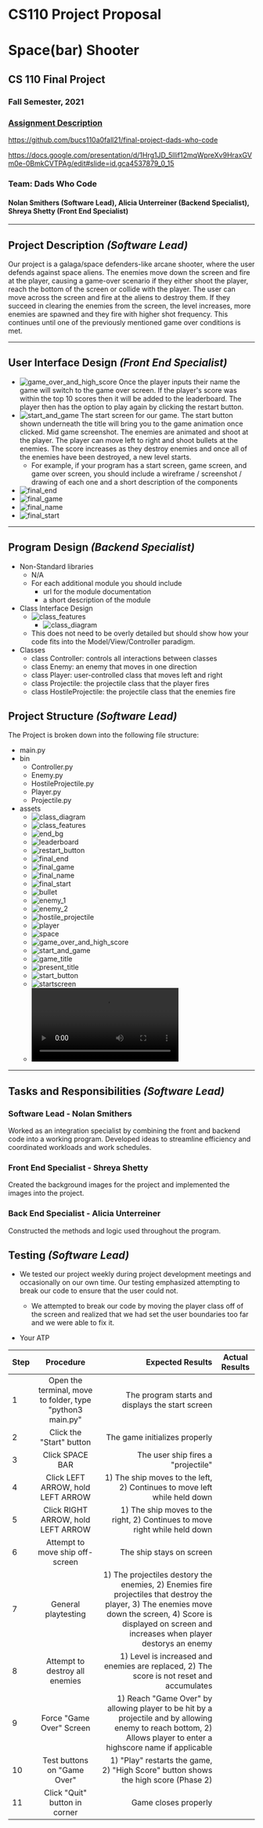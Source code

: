 # CS110 Project Proposal
# Space(bar) Shooter
## CS 110 Final Project
### Fall Semester, 2021
### [Assignment Description](https://docs.google.com/document/d/1H4R6yLL7som1lglyXWZ04RvTp_RvRFCCBn6sqv-82ps/edit#)

https://github.com/bucs110a0fall21/final-project-dads-who-code

https://docs.google.com/presentation/d/1Hrg1JD_5lIif12mqWpreXv9HraxGVm0e-0BmkCVTPAg/edit#slide=id.gca4537879_0_15

### Team: Dads Who Code
#### Nolan Smithers (Software Lead), Alicia Unterreiner (Backend Specialist), Shreya Shetty (Front End Specialist)

***

## Project Description *(Software Lead)*
Our project is a galaga/space defenders-like arcane shooter, where the user defends against space aliens. The enemies move down the screen and fire at the player, causing a game-over scenario if they either shoot the player, reach the bottom of the screen or collide with the player. The user can move across the screen and fire at the aliens to destroy them. If they succeed in clearing the enemies from the screen, the level increases, more enemies are spawned and they fire with higher shot frequency. This continues until one of the previously mentioned game over conditions is met.

***    

## User Interface Design *(Front End Specialist)*
* ![game_over_and_high_score](assets/prelimSketchs/GameOverAndHighScore.jpg)
Once the player inputs their name the game will switch to the game over screen. If the player's score was within the top 10 scores then it will be added to the leaderboard. The player then has the option to play again by clicking the restart button.
* ![start_and_game](assets/prelimSketchs/StartAndGameScreen.jpg)
The start screen for our game. The start button shown underneath the title will bring you to the game animation once clicked.
Mid game screenshot. The enemies are animated and shoot at the player. The player can move left to right and shoot bullets at the enemies. The score increases as they destroy enemies and once all of the enemies have been destroyed, a new level starts.
    * For example, if your program has a start screen, game screen, and game over screen, you should include a wireframe / screenshot / drawing of each one and a short description of the components
* ![final_end](assets/finalGUI/finalEnd.png)
* ![final_game](assets/finalGUI/finalGame.png)
* ![final_name](assets/finalGUI/finalName.png)
* ![final_start](assets/finalGUI/finalStart.png)

***        

## Program Design *(Backend Specialist)*
* Non-Standard libraries
    * N/A
    * For each additional module you should include
        * url for the module documentation
        * a short description of the module
* Class Interface Design
    * ![class_features](assets/classDiagrams/ClassStructures.jpg)
        * ![class_diagram](assets/classDiagrams/class_diagram.jpg)
    * This does not need to be overly detailed but should show how your code fits into the Model/View/Controller paradigm.
* Classes
    * class Controller: controls all interactions between classes
    * class Enemy: an enemy that moves in one direction
    * class Player: user-controlled class that moves left and right
    * class Projectile: the projectile class that the player fires
    * class HostileProjectile: the projectile class that the enemies fire

## Project Structure *(Software Lead)*

The Project is broken down into the following file structure:
* main.py
* bin
    * Controller.py
    * Enemy.py
    * HostileProjectile.py
    * Player.py
    * Projectile.py
* assets
    * ![class_diagram](assets/classDiagrams/class_diagram.jpg)
    * ![class_features](assets/classDiagrams/ClassStructures.jpg)
    * ![end_bg](assets/endScreen/bg.png)
    * ![leaderboard](assets/endScreen/leaderboard.jpg)
    * ![restart_button](assets/endScreen/restart_button.png)
    * ![final_end](assets/finalGUI/finalEnd.png)
    * ![final_game](assets/finalGUI/finalGame.png)
    * ![final_name](assets/finalGUI/finalName.png)
    * ![final_start](assets/finalGUI/finalStart.png)
    * ![bullet](assets/gameScreen/bullet.png)
    * ![enemy_1](assets/gameScreen/enemy_1.png)
    * ![enemy_2](assets/gameScreen/enemy_2.png)
    * ![hostile_projectile](assets/gameScreen/hostile_projectile.png)
    * ![player](assets/gameScreen/player.png)
    * ![space](assets/gameScreen/space.jpeg)
    * ![game_over_and_high_score](assets/prelimSketchs/GameOverAndHighScore.jpg)
    * ![start_and_game](assets/prelimSketchs/StartAndGameScreen.jpg)
    * ![game_title](assets/startScreen/game_title.png)
    * ![present_title](assets/startScreen/present.png)
    * ![start_button](assets/startScreen/start_button.png)
    * ![startscreen](assets/startScreen/startscreen.png)
    * ![atp](assets/atp.mp4)

***

## Tasks and Responsibilities *(Software Lead)*

### Software Lead - Nolan Smithers

Worked as an integration specialist by combining the front and backend code into a working program. Developed ideas to streamline efficiency and coordinated workloads and work schedules.

### Front End Specialist - Shreya Shetty

Created the background images for the project and implemented the images into the project.

### Back End Specialist - Alicia Unterreiner

Constructed the methods and logic used throughout the program.

## Testing *(Software Lead)*
* We tested our project weekly during project development meetings and occasionally on our own time. Our testing emphasized attempting to break our code to ensure that the user could not.
    * We attempted to break our code by moving the player class off of the screen and realized that we had set the user boundaries too far and we were able to fix it.

* Your ATP

| Step                  | Procedure     | Expected Results  | Actual Results |
| ----------------------|:-------------:| -----------------:| -------------- |
|  1  | Open the terminal, move to folder, type "python3 main.py" | The program starts and displays the start screen|          |
|  2  | Click the "Start" button | The game initializes properly |                 |
|  3  | Click SPACE BAR | The user ship fires a "projectile" | |
|  4  | Click LEFT ARROW, hold LEFT ARROW | 1) The ship moves to the left, 2) Continues to move left while held down | |
|  5  | Click RIGHT ARROW, hold LEFT ARROW | 1) The ship moves to the right, 2) Continues to move right while held down | |
|  6  | Attempt to move ship off-screen | The ship stays on screen | |
|  7  | General playtesting | 1) The projectiles destory the enemies, 2) Enemies fire projectiles that destroy the player, 3) The enemies move down the screen, 4) Score is displayed on screen and increases when player destorys an enemy | |
|  8  | Attempt to destroy all enemies | 1) Level is increased and enemies are replaced, 2) The score is not reset and accumulates | |
|  9  | Force "Game Over" Screen | 1) Reach "Game Over" by allowing player to be hit by a projectile and by allowing enemy to reach bottom, 2) Allows player to enter a highscore name if applicable | |
|  10  | Test buttons on "Game Over" | 1) "Play" restarts the game, 2) "High Score" button shows the high score (Phase 2) | |
|  11  | Click "Quit" button in corner | Game closes properly | |
